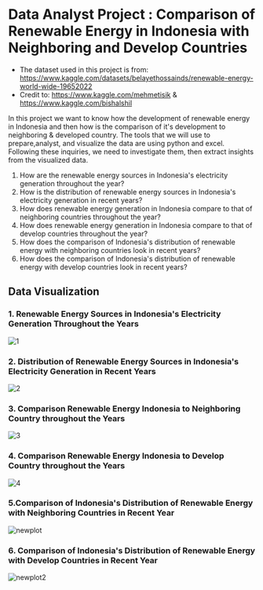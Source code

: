 # Data Analyst Project : Comparison of Renewable Energy in Indonesia with Neighboring and Develop Countries

- The dataset used in this project is from: https://www.kaggle.com/datasets/belayethossainds/renewable-energy-world-wide-19652022
- Credit to: https://www.kaggle.com/mehmetisik & https://www.kaggle.com/bishalshil

In this project we want to know how the development of renewable energy in Indonesia and then how is the comparison of it's development to neighboring & developed country.
The tools that we will use to prepare,analyst, and visualize the data are using python and excel. Following these inquiries, we need to investigate them, then extract insights from the visualized data.
1. How are the renewable energy sources in Indonesia's electricity generation throughout the year?
2. How is the distribution of renewable energy sources in Indonesia's electricity generation in recent years?
3. How does renewable energy generation in Indonesia compare to that of neighboring countries throughout the year?
4. How does renewable energy generation in Indonesia compare to that of develop countries throughout the year?
5. How does the comparison of Indonesia's distribution of renewable energy with neighboring countries look in recent years?
6. How does the comparison of Indonesia's distribution of renewable energy with develop countries look in recent years?

## Data Visualization
### 1. Renewable Energy Sources in Indonesia's Electricity Generation Throughout the Years
![1](https://github.com/user-attachments/assets/31fb4cc9-1c78-489e-a483-dc68e6c6726f)

### 2. Distribution of Renewable Energy Sources in Indonesia's Electricity Generation in Recent Years
![2](https://github.com/user-attachments/assets/86d736ec-f2e9-4825-83de-eec7b6aa5a2d)


### 3. Comparison Renewable Energy Indonesia to Neighboring Country throughout the Years
![3](https://github.com/user-attachments/assets/c609f35d-c70a-403a-8eaf-19e6d6f1663d)

### 4. Comparison Renewable Energy Indonesia to Develop Country throughout the Years
![4](https://github.com/user-attachments/assets/a1520e88-e656-4bc5-9ca2-842704853efb)

### 5.Comparison of Indonesia's Distribution of Renewable Energy with Neighboring Countries in Recent Year
![newplot](https://github.com/user-attachments/assets/8a9b2961-7d9e-4ec9-b3fa-bf4c4558eefe)

### 6. Comparison of Indonesia's Distribution of Renewable Energy with Develop Countries in Recent Year
![newplot2](https://github.com/user-attachments/assets/fe6c51f2-87f5-4291-b528-c53d9f578fca)



